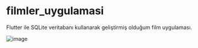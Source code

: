 # filmler_uygulamasi

Flutter ile SQLite veritabanı kullanarak geliştirmiş olduğum film uygulaması.

![image](https://user-images.githubusercontent.com/126698964/224559916-d528d7c8-b884-4461-b98a-66b5651103d6.png)

